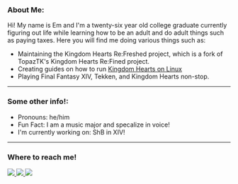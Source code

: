 ###  About Me:
Hi! My name is Em and I'm a twenty-six year old college graduate currently figuring out life while learning how to be an adult and do adult things such as paying taxes.
Here you will find me doing various things such as:

- Maintaining the Kingdom Hearts Re:Freshed project, which is a fork of TopazTK's Kingdom Hearts Re:Fined project.
- Creating guides on how to run [Kingdom Hearts on Linux](https://github.com/KHOmega/KH-Linux-Setup)
- Playing Final Fantasy XIV, Tekken, and Kingdom Hearts non-stop.
----

### Some other info!:
- Pronouns: he/him
- Fun Fact: I am a music major and specalize in voice!
- I'm currently working on: ShB in XIV!

----

### Where to reach me!

<a href="https://www.twitter.com/KHOmega">
<img src="https://img.shields.io/badge/Twitter-1DA1F2?style=for-the-badge&logo=twitter&logoColor=white&label=KHOmega" />
<a href="https://www.youtube.com/KHOmega">
<img src="https://img.shields.io/badge/YouTube-FF0000?style=for-the-badge&logo=youtube&logoColor=white&label=KHOmega" />
<a href="https://www.discord.com" />
<img src="https://img.shields.io/badge/Discord-5865F2?style=for-the-badge&logo=discord&logoColor=white&label=KHOmega" />

<!--
**KHOmega/KHOmega** is a ✨ _special_ ✨ repository because its `README.md` (this file) appears on your GitHub profile.

Here are some ideas to get you started:

- 🔭 I’m currently working on ...
- 🌱 I’m currently learning ...
- 👯 I’m looking to collaborate on ...
- 🤔 I’m looking for help with ...
- 💬 Ask me about ...
- 📫 How to reach me: ...
- 😄 Pronouns: ...
- ⚡ Fun fact: ...
-->
